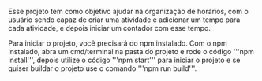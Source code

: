 Esse projeto tem como objetivo ajudar na organização de horários, com o usuário sendo capaz de criar uma atividade e adicionar um tempo para cada atividade, e depois iniciar um contador com esse tempo.

Para iniciar o projeto, você precisará do npm instalado. Com o npm instalado, abra um cmd/terminal na pasta do projeto e rode o código '''npm install''', depois utilize o código '''npm start''' para iniciar o projeto e se quiser buildar o projeto use o comando '''npm run build'''.
